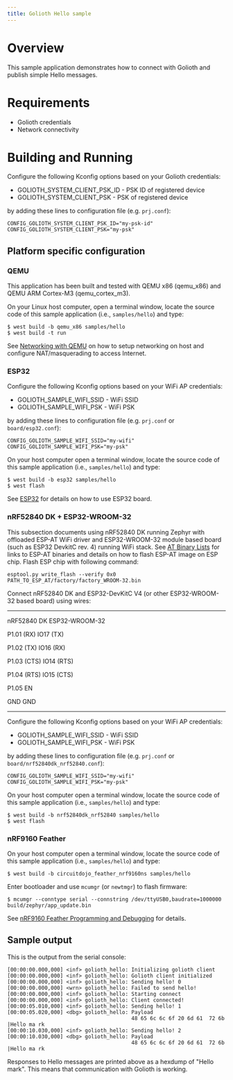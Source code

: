 ```yaml
---
title: Golioth Hello sample
---
```


# Overview

This sample application demonstrates how to connect with Golioth and
publish simple Hello messages.

# Requirements

-   Golioth credentials
-   Network connectivity

# Building and Running

Configure the following Kconfig options based on your Golioth
credentials:

-   GOLIOTH_SYSTEM_CLIENT_PSK_ID - PSK ID of registered device
-   GOLIOTH_SYSTEM_CLIENT_PSK - PSK of registered device

by adding these lines to configuration file (e.g. `prj.conf`):

``` {.cfg}
CONFIG_GOLIOTH_SYSTEM_CLIENT_PSK_ID="my-psk-id"
CONFIG_GOLIOTH_SYSTEM_CLIENT_PSK="my-psk"
```

## Platform specific configuration

### QEMU

This application has been built and tested with QEMU x86 (qemu_x86) and
QEMU ARM Cortex-M3 (qemu_cortex_m3).

On your Linux host computer, open a terminal window, locate the source
code of this sample application (i.e., `samples/hello`) and type:

``` {.console}
$ west build -b qemu_x86 samples/hello
$ west build -t run
```

See [Networking with
QEMU](https://docs.zephyrproject.org/latest/guides/networking/qemu_setup.html#networking-with-qemu)
on how to setup networking on host and configure NAT/masquerading to
access Internet.

### ESP32

Configure the following Kconfig options based on your WiFi AP
credentials:

-   GOLIOTH_SAMPLE_WIFI_SSID - WiFi SSID
-   GOLIOTH_SAMPLE_WIFI_PSK - WiFi PSK

by adding these lines to configuration file (e.g. `prj.conf` or
`board/esp32.conf`):

``` {.cfg}
CONFIG_GOLIOTH_SAMPLE_WIFI_SSID="my-wifi"
CONFIG_GOLIOTH_SAMPLE_WIFI_PSK="my-psk"
```

On your host computer open a terminal window, locate the source code of
this sample application (i.e., `samples/hello`) and type:

``` {.console}
$ west build -b esp32 samples/hello
$ west flash
```

See
[ESP32](https://docs.zephyrproject.org/latest/boards/xtensa/esp32/doc/index.html)
for details on how to use ESP32 board.

### nRF52840 DK + ESP32-WROOM-32

This subsection documents using nRF52840 DK running Zephyr with
offloaded ESP-AT WiFi driver and ESP32-WROOM-32 module based board (such
as ESP32 DevkitC rev. 4) running WiFi stack. See [AT Binary
Lists](https://docs.espressif.com/projects/esp-at/en/latest/AT_Binary_Lists/index.html)
for links to ESP-AT binaries and details on how to flash ESP-AT image on
ESP chip. Flash ESP chip with following command:

``` {.console}
esptool.py write_flash --verify 0x0 PATH_TO_ESP_AT/factory/factory_WROOM-32.bin
```

Connect nRF52840 DK and ESP32-DevKitC V4 (or other ESP32-WROOM-32 based
board) using wires:

  ----------- ----------------
  nRF52840 DK ESP32-WROOM-32

  P1.01 (RX)  IO17 (TX)

  P1.02 (TX)  IO16 (RX)

  P1.03 (CTS) IO14 (RTS)

  P1.04 (RTS) IO15 (CTS)

  P1.05       EN

  GND         GND
  ----------- ----------------

Configure the following Kconfig options based on your WiFi AP
credentials:

-   GOLIOTH_SAMPLE_WIFI_SSID - WiFi SSID
-   GOLIOTH_SAMPLE_WIFI_PSK - WiFi PSK

by adding these lines to configuration file (e.g. `prj.conf` or
`board/nrf52840dk_nrf52840.conf`):

``` {.cfg}
CONFIG_GOLIOTH_SAMPLE_WIFI_SSID="my-wifi"
CONFIG_GOLIOTH_SAMPLE_WIFI_PSK="my-psk"
```

On your host computer open a terminal window, locate the source code of
this sample application (i.e., `samples/hello`) and type:

``` {.console}
$ west build -b nrf52840dk_nrf52840 samples/hello
$ west flash
```

### nRF9160 Feather

On your host computer open a terminal window, locate the source code of
this sample application (i.e., `samples/hello`) and type:

``` {.console}
$ west build -b circuitdojo_feather_nrf9160ns samples/hello
```

Enter bootloader and use `mcumgr` (or `newtmgr`) to flash firmware:

``` {.console}
$ mcumgr --conntype serial --connstring /dev/ttyUSB0,baudrate=1000000 build/zephyr/app_update.bin
```

See [nRF9160 Feather Programming and
Debugging](https://docs.jaredwolff.com/nrf9160-programming-and-debugging.html)
for details.

## Sample output

This is the output from the serial console:

``` {.console}
[00:00:00.000,000] <inf> golioth_hello: Initializing golioth client
[00:00:00.000,000] <inf> golioth_hello: Golioth client initialized
[00:00:00.000,000] <inf> golioth_hello: Sending hello! 0
[00:00:00.000,000] <wrn> golioth_hello: Failed to send hello!
[00:00:00.000,000] <inf> golioth_hello: Starting connect
[00:00:00.000,000] <inf> golioth_hello: Client connected!
[00:00:05.010,000] <inf> golioth_hello: Sending hello! 1
[00:00:05.020,000] <dbg> golioth_hello: Payload
                                        48 65 6c 6c 6f 20 6d 61  72 6b                   |Hello ma rk
[00:00:10.030,000] <inf> golioth_hello: Sending hello! 2
[00:00:10.030,000] <dbg> golioth_hello: Payload
                                        48 65 6c 6c 6f 20 6d 61  72 6b                   |Hello ma rk
```

Responses to Hello messages are printed above as a hexdump of \"Hello
mark\". This means that communication with Golioth is working.

